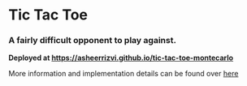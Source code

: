# Tic Tac Toe

### A fairly difficult opponent to play against.

**Deployed at https://asheerrizvi.github.io/tic-tac-toe-montecarlo**

More information and implementation details can be found over [here](https://asheerrizvi.com/monte-carlo-simulation/)
